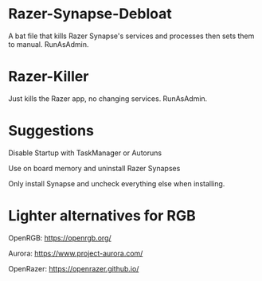 # Razer-Synapse-Debloat

A bat file that kills Razer Synapse's services and processes then sets them to manual. RunAsAdmin.


# Razer-Killer

Just kills the Razer app, no changing services. RunAsAdmin.

# Suggestions

Disable Startup with TaskManager or Autoruns

Use on board memory and uninstall Razer Synapses

Only install Synapse and uncheck everything else when installing.

# Lighter alternatives for RGB

OpenRGB: https://openrgb.org/

Aurora: https://www.project-aurora.com/

OpenRazer: https://openrazer.github.io/
